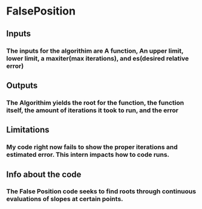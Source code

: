 # FalsePosition 
## Inputs
  ### The inputs for the algorithim are A function, An upper limit, lower limit, a maxiter(max iterations), and es(desired relative error)
## Outputs 
  ### The Algorithim yields the root for the function, the function itself, the amount of iterations it took to run, and the error  
## Limitations 
  ### My code right now fails to show the proper iterations and estimated error. This intern impacts how to code runs.
## Info about the code 
  ### The False Position code seeks to find roots through continuous evaluations of slopes at certain points. 

